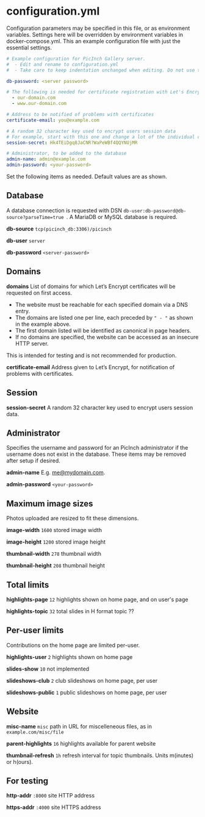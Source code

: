 # configuration.yml
Configuration parameters may be specified in this file, or as environment variables. Settings here will be overridden by environment variables in docker-compose.yml.
This an example configuration file with just the essential settings.  

```yml
# Example configuration for PicInch Gallery server.
#  - Edit and rename to configuration.yml
#  - Take care to keep indentation unchanged when editing. Do not use tabs.

db-password: <server password>

# The following is needed for certificate registration with Let's Encrypt domains:
  - our-domain.com
  - www.our-domain.com

# Address to be notified of problems with certificates
certificate-email: you@example.com

# A random 32 character key used to encrypt users session data
# For example, start with this one and change a lot of the individual characters.
session-secret: Hk4TEiDgq8JaCNR?WaPeWBf4QQYNUjMR

# Administrator, to be added to the database
admin-name: admin@example.com
admin-password: <your-password>
```

Set the following items as needed. Default values are as shown.
## Database
A database connection is requested with DSN `db-user:db-password@db-source?parseTime=true `. A MariaDB or MySQL database is required.

**db-source** `tcp(picinch_db:3306)/picinch`

**db-user** `server`

**db-password** `<server-password>`

## Domains
**domains** List of domains for which Let’s Encrypt certificates will be requested on first access.
- The website must be reachable for each specified domain via a DNS entry. 
- The domains are listed one per line, each preceded by `" - "` as shown in the example above.
- The first domain listed will be identified as canonical in page headers.
- If no domains are specified, the website can be accessed as an insecure HTTP server.

This is intended for testing and is not recommended for production.

**certificate-email** Address given to Let’s Encrypt, for notification of problems with certificates.

## Session
**session-secret** A random 32 character key used to encrypt users session data.

## Administrator
Specifies the username and password for an PicInch administrator if the username does not exist in the database. These items may be removed after setup if desired.

**admin-name** E.g. me@mydomain.com.

**admin-password** `<your-password>`

## Maximum image sizes
Photos uploaded are resized to fit these dimensions.

**image-width**  `1600` stored image width

**image-height** `1200` stored image height

**thumbnail-width** `278` thumbnail width

**thumbnail-height** `208` thumbnail height

## Total limits
**highlights-page** `12` highlights shown on home page, and on user's page

**highlights-topic** `32` total slides in H format topic ??

## Per-user limits
Contributions on the home page are limited per-user.

**highlights-user** `2` highlights shown on home page

**slides-show** `10` not implemented

**slideshows-club** `2` club slideshows on home page, per user

**slideshows-public** `1` public slideshows on home page, per user

## Website
**misc-name** `misc` path in URL for miscelleneous files, as in `example.com/misc/file`

**parent-highlights** `16` highlights available for parent website

**thumbnail-refresh** `1h` refresh interval for topic thumbnails. Units m(inutes) or h(ours).

## For testing
**http-addr** `:8000` site HTTP address

**https-addr** `:4000` site HTTPS address

